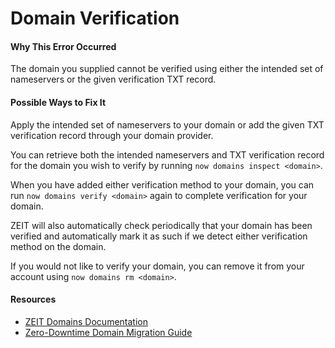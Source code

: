 # Domain Verification

#### Why This Error Occurred

The domain you supplied cannot be verified using either the intended set of nameservers or the given verification TXT record.

#### Possible Ways to Fix It

Apply the intended set of nameservers to your domain or add the given TXT verification record through your domain provider.

You can retrieve both the intended nameservers and TXT verification record for the domain you wish to verify by running `now domains inspect <domain>`.

When you have added either verification method to your domain, you can run `now domains verify <domain>` again to complete verification for your domain.

ZEIT will also automatically check periodically that your domain has been verified and automatically mark it as such if we detect either verification method on the domain.

If you would not like to verify your domain, you can remove it from your account using `now domains rm <domain>`.

#### Resources

- [ZEIT Domains Documentation](https://zeit.co/docs/v2/domains-and-aliases/adding-a-domain/)
- [Zero-Downtime Domain Migration Guide](https://zeit.co/docs/v2/domains-and-aliases/zero-downtime-domain-migration/)

